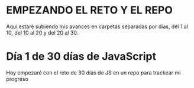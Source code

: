 # EMPEZANDO EL RETO Y EL REPO

Aquí estaré subiendo mis avances en carpetas separadas por días, del 1 al 10, del 10 al 20 y del 20 al 30.

# Día 1 de 30 días de JavaScript 
Hoy empezaré con el reto de 30 días de JS en un repo para trackear mi progreso

